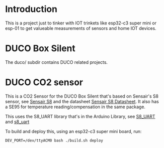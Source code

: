 # Introduction

This is a project just to tinker with IOT trinkets like esp32-c3 super mini or
esp-01 to get valueable measurements of sensors and home IOT devices.

# DUCO Box Silent

The duco/ subdir contains DUCO related projects.

# DUCO CO2 sensor

This is a CO2 Sensor for the DUCO Box Silent that's based on Sensair's S8
sensor, see [Sensair S8](https://senseair.com/product/senseair-s8-residential/)
and the datasheet [Sensair S8
Datasheet](https://rmtplusstoragesenseair.blob.core.windows.net/docs/publicerat/PSP126.pdf).
It also has a SE95 for temperature reading/compensation in the same package.

This uses the S8\_UART library that's in the Arduino Library, see
[S8_UART](https://github.com/jcomas/S8_UART) and
[s8_uart](https://www.arduino.cc/reference/en/libraries/s8_uart/)

To build and deploy this, using an esp32-c3 super mini board, run:
```
DEV_PORT=/dev/ttyACM0 bash ./build.sh deploy
```
